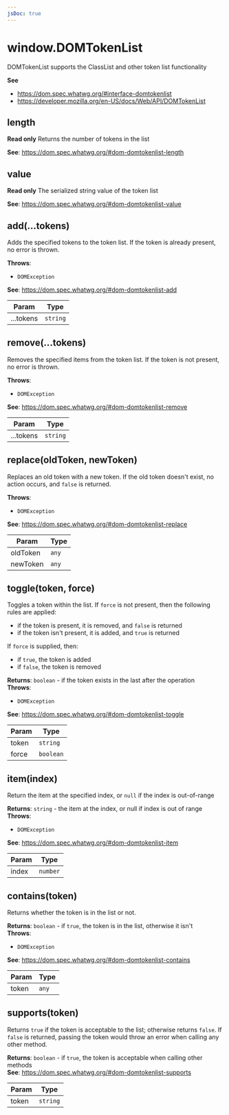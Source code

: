 ```yaml
---
jsDoc: true
---
```


<a name="domtokenlist" id="domtokenlist"></a>

# window.DOMTokenList
DOMTokenList supports the ClassList and other token list functionality

**See**

- https://dom.spec.whatwg.org/#interface-domtokenlist
- https://developer.mozilla.org/en-US/docs/Web/API/DOMTokenList



<a name="domtokenlist-length" id="domtokenlist-length"></a>

## length
**Read only**
Returns the number of tokens in the list

**See**: https://dom.spec.whatwg.org/#dom-domtokenlist-length  


<a name="domtokenlist-value" id="domtokenlist-value"></a>

## value
**Read only**
The serialized string value of the token list

**See**: https://dom.spec.whatwg.org/#dom-domtokenlist-value  


<a name="domtokenlist-add" id="domtokenlist-add"></a>

## add(...tokens)
Adds the specified tokens to the token list. If the token is already present, no error is thrown.

**Throws**:

- `DOMException` 

**See**: https://dom.spec.whatwg.org/#dom-domtokenlist-add  

| Param | Type |
| --- | --- |
| ...tokens | `string` | 



<a name="domtokenlist-remove" id="domtokenlist-remove"></a>

## remove(...tokens)
Removes the specified items from the token list. If the token is not present, no error is thrown.

**Throws**:

- `DOMException` 

**See**: https://dom.spec.whatwg.org/#dom-domtokenlist-remove  

| Param | Type |
| --- | --- |
| ...tokens | `string` | 



<a name="domtokenlist-replace" id="domtokenlist-replace"></a>

## replace(oldToken, newToken)
Replaces an old token with a new token. If the old token doesn't exist,
no action occurs, and `false` is returned.

**Throws**:

- `DOMException` 

**See**: https://dom.spec.whatwg.org/#dom-domtokenlist-replace  

| Param | Type |
| --- | --- |
| oldToken | `any` | 
| newToken | `any` | 



<a name="domtokenlist-toggle" id="domtokenlist-toggle"></a>

## toggle(token, force)
Toggles a token within the list. If `force` is not present, then the following
rules are applied:

* if the token is present, it is removed, and `false` is returned
* if the token isn't present, it is added, and `true` is returned

If `force` is supplied, then:

* if `true`, the token is added
* if `false`, the token is removed

**Returns**: `boolean` - if the token exists in the last after the operation  
**Throws**:

- `DOMException` 

**See**: https://dom.spec.whatwg.org/#dom-domtokenlist-toggle  

| Param | Type |
| --- | --- |
| token | `string` | 
| force | `boolean` | 



<a name="domtokenlist-item" id="domtokenlist-item"></a>

## item(index)
Return the item at the specified index, or `null` if the index is out-of-range

**Returns**: `string` - the item at the index, or null if index is out of range  
**Throws**:

- `DOMException` 

**See**: https://dom.spec.whatwg.org/#dom-domtokenlist-item  

| Param | Type |
| --- | --- |
| index | `number` | 



<a name="domtokenlist-contains" id="domtokenlist-contains"></a>

## contains(token)
Returns whether the token is in the list or not.

**Returns**: `boolean` - if `true`, the token is in the list, otherwise it isn't  
**Throws**:

- `DOMException` 

**See**: https://dom.spec.whatwg.org/#dom-domtokenlist-contains  

| Param | Type |
| --- | --- |
| token | `any` | 



<a name="domtokenlist-supports" id="domtokenlist-supports"></a>

## supports(token)
Returns `true` if the token is acceptable to the list; otherwise returns `false`.
If `false` is returned, passing the token would throw an error when calling
any other method.

**Returns**: `boolean` - if `true`, the token is acceptable when calling other methods  
**See**: https://dom.spec.whatwg.org/#dom-domtokenlist-supports  

| Param | Type |
| --- | --- |
| token | `string` | 



